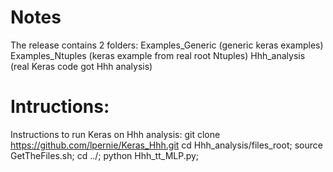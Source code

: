 # Notes
The release contains 2 folders:
   Examples_Generic (generic keras examples)
   Examples_Ntuples (keras example from real root Ntuples)
   Hhh_analysis (real Keras code got Hhh analysis)
    
# Intructions:
Instructions to run Keras on Hhh analysis:
   git clone https://github.com/lpernie/Keras_Hhh.git
   cd Hhh_analysis/files_root;
   source GetTheFiles.sh;
   cd ../;
   python Hhh_tt_MLP.py;
